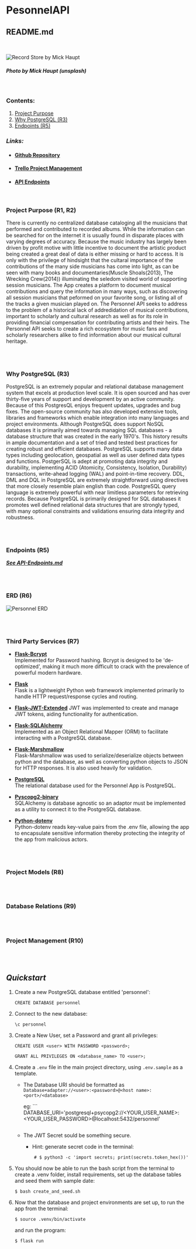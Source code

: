 
# **PesonnelAPI**
## README.md
</br>

![Record Store by Mick Haupt](./docs/mick-haupt-CbNBjnXXhNg-unsplash.jpg)
##### *Photo by Mick Haupt (unsplash)*  

</br>

### **Contents:**
1. [Project Purpose](#Project-Purpose-(R1,-R2))
1. [Why PostgreSQL (R3)](#Why-PostgreSQL-(R3))
1. [Endpoints (R5)](#Endpoints-(R5))

### ***Links:***

- #### [Github Repository](https://github.com/bccbass/PersonnelAPI)
- #### [Trello Project Management](https://trello.com/invite/b/VWm2omOk/ATTI837dd0d277594dd006695995cdfdac5787BC1FFE/personnel-api)
- #### [API Endpoints](./API-Endpoints.md)

</br>

### **Project Purpose (R1, R2)**

There is currently no centralized database cataloging all the musicians that performed and contributed to recorded albums. While the information can be searched for on the internet it is usually found in disparate places with varying degrees of accuracy. Because the music industry has largely been driven by profit motive with little incentive to document the artistic product being created a great deal of data is either missing or hard to access. It is only with the privilege of hindsight that the cultaral importance of the contributions of the many side musicians has come into light, as can be seen with many books and documentaries(Muscle Shoals(2013), The Wrecking Crew(2014)) illuminating the seledom visited world of supporting session musicians. The App creates a platform to document musical contributions and query the information in many ways, such as discovering all session musicians that peformed on your favorite song, or listing all of the tracks a given musician played on. The Personnel API seeks to address to the problem of a historical lack of addredidation of musical contributions, important to scholarly and cultural research as well as for its role in providing financial compensation for contributing artists and their heirs. The Personnel API seeks to create a rich ecosystem for music fans and scholarly researchers alike to find information about our musical cultural heritage.


</br>  
</br>  

### Why PostgreSQL (R3)
PostgreSQL is an extremely popular and relational database management system that excels at production level scale. It is open sourced and has over thirty-five years of support and development by an active community. Because of this PostgresQL enjoys frequent updates, upgrades and bug fixes. The open-source community has also developed extensive tools, libraries and frameworks which enable integration into many languages and project environments. Although PostgreSQL does support NoSQL databases it is primarily aimed towards managing SQL databases - a database structure that was created in the early 1970's. This history results in ample documentation and a set of tried and tested best practices for creating robust and efficient databases. PostgreSQL supports many data types including geolocation, geospatial as well as user defined data types and functions. PostgerSQL is adept at promoting data integrity and durability, implementing ACID (Atomicity, Consistency, Isolation, Durability) transactions, write-ahead logging (WAL) and point-in-time recovery. DDL, DML and DQL in PostgreSQL are extremely straightforward using directives that more closely resemble plain english than code. PostgreSQL query language is extremely powerful with near limitless parameters for retrieving records. Because PostgreSQL is primarily designed for SQL databases it promotes well defined relational data structures that are strongly typed, with many optional constraints and validations ensuring data integrity and robustness.



</br>  
</br>  

### **Endpoints (R5)**  

***[See API-Endpoints.md](./API-Endpoints.md)***



</br>  
</br>  

### **ERD (R6)**
![Personnel ERD](./docs/Personnel_ERD.jpg)


</br>  
</br>  

### **Third Party Services (R7)**

     
- [**Flask-Bcrypt**](https://flask-bcrypt.readthedocs.io/en/1.0.1/ )  
    Implemented for Password hashing. Bcrypt is designed to be 'de-optimized', making it much more difficult to crack with the prevalence of powerful modern hardware. 



- [**Flask**](https://flask.palletsprojects.com/en/2.3.x/)  
    Flask is a lightweight Python web framework implemented primarily to handle HTTP request/response cycles and routing.   

      


- [**Flask-JWT-Extended**](https://flask-jwt-extended.readthedocs.io/en/stable/) 
    JWT was implemented to create and manage JWT tokens, aiding functionality for authentication.


- [**Flask-SQLAlchemy**](https://flask-sqlalchemy.palletsprojects.com/en/3.0.x/)  
    Implemented as an Object Relational Mapper (ORM) to facilitate interacting with a PostgreSQL database. 
    

- [**Flask-Marshmallow**](https://flask-marshmallow.readthedocs.io/en/latest/)  
    Flask-Marshmallow was used to serialize/deserialize objects between python and the database, as well as converting python objects to JSON for HTTP responses. It is also used heavily for validation.
    

- [**PostgreSQL**](https://www.postgresql.org)  
    The relational database used for the Personnel App is PostgreSQL.  
    

- [**Pyscopg2-binary**](https://pypi.org/project/psycopg2/)   
    SQLAlchemy is database agnostic so an adaptor must be implemented as a utility to connect it to the PostgreSQL database.  
    

- [**Python-dotenv**](https://pypi.org/project/python-dotenv/)   
    Python-dotenv reads key-value pairs from the .env file, allowing the app to encapsulate sensitive information thereby protecting the integrity of the app from malicious actors.  
    

</br>
</br>

### **Project Models (R8)**

</br>
</br>




### **Database Relations (R9)**

</br>
</br>

### **Project Management (R10)**

</br>
</br>


## ***Quickstart***  

1. Create a new PostgreSQL database entitled 'personnel':
    ```psql
    CREATE DATABASE personnel
    ```
2. Connect to the new database:
    ```psql
    \c personnel
    ```
3. Create a New User, set a Password and grant all privileges:
    ```psql
    CREATE USER <user> WITH PASSWORD <password>;

    GRANT ALL PRIVILEGES ON <database_name> TO <user>;
    ```
4. Create a ```.env``` file in the main project directory, using ```.env.sample```  as a template. 
    - The Database URI should be formatted as ```Database+adapter://<user>:<password>@<host name>:<port>/<database>```
        
        eg: ```
        DATABASE_URI='postgresql+psycopg2://<YOUR_USER_NAME>:<YOUR_USER_PASSWORD>@localhost:5432/personnel'
        ```
    - The JWT Secret sould be something secure. 
        - Hint:
        generate secret code in the terminal:
        ```
            # $ python3 -c 'import secrets; print(secrets.token_hex())'
        ```
5. You should now be able to run the bash script from the terminal to create a .venv folder, install requirements, set up the database tables and seed them with sample date: 
    ```
    $ bash create_and_seed.sh
    ```

6. Now that the database and project environments are set up, to run the app from the terminal:
    ```
    $ source .venv/bin/activate
    ```
    and run the program:
    ```
    $ flask run
    ```
    